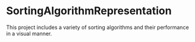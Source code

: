 # SortingAlgorithmRepresentation
This project includes a variety of sorting algorithms and their performance in a visual manner.
